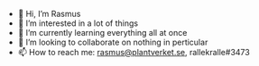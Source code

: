 - 👋 Hi, I’m Rasmus
- 👀 I’m interested in a lot of things
- 🌱 I’m currently learning everything all at once
- 💞️ I’m looking to collaborate on nothing in perticular
- 📫 How to reach me: rasmus@plantverket.se, rallekralle#3473

<!---
rallekralle11/rallekralle11 is a ✨ special ✨ repository because its `README.md` (this file) appears on your GitHub profile.
You can click the Preview link to take a look at your changes.
--->
